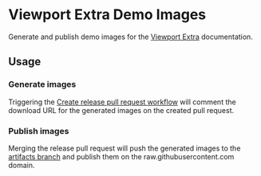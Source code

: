 # Viewport Extra Demo Images

Generate and publish demo images for the [Viewport Extra](https://github.com/dsktschy/viewport-extra) documentation.

## Usage

### Generate images

Triggering the [Create release pull request workflow](https://github.com/dsktschy/viewport-extra-demo-images/actions/workflows/create-release-pull-request.yml) will comment the download URL for the generated images on the created pull request.

### Publish images

Merging the release pull request will push the generated images to the [artifacts branch](https://github.com/dsktschy/viewport-extra-demo-images/tree/artifacts) and publish them on the raw.githubusercontent.com domain.
